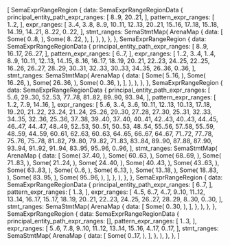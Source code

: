 [
    SemaExprRangeRegion {
        data: SemaExprRangeRegionData {
            principal_entity_path_expr_ranges: [
                8..9,
                20..21,
            ],
            pattern_expr_ranges: [
                1..2,
            ],
            expr_ranges: [
                3..4,
                3..8,
                8..9,
                10..11,
                12..13,
                20..21,
                15..16,
                17..18,
                15..18,
                14..19,
                14..21,
                8..22,
                0..22,
            ],
            stmt_ranges: SemaStmtMap(
                ArenaMap {
                    data: [
                        Some(
                            0..8,
                        ),
                        Some(
                            8..22,
                        ),
                    ],
                },
            ),
        },
    },
    SemaExprRangeRegion {
        data: SemaExprRangeRegionData {
            principal_entity_path_expr_ranges: [
                8..9,
                16..17,
                26..27,
            ],
            pattern_expr_ranges: [
                6..7,
            ],
            expr_ranges: [
                1..2,
                3..4,
                1..4,
                8..9,
                10..11,
                12..13,
                14..15,
                8..16,
                16..17,
                18..19,
                20..21,
                22..23,
                24..25,
                22..25,
                16..26,
                26..27,
                28..29,
                30..31,
                32..33,
                30..33,
                34..35,
                26..36,
                0..36,
            ],
            stmt_ranges: SemaStmtMap(
                ArenaMap {
                    data: [
                        Some(
                            5..16,
                        ),
                        Some(
                            16..26,
                        ),
                        Some(
                            26..36,
                        ),
                        Some(
                            0..36,
                        ),
                    ],
                },
            ),
        },
    },
    SemaExprRangeRegion {
        data: SemaExprRangeRegionData {
            principal_entity_path_expr_ranges: [
                5..6,
                29..30,
                52..53,
                77..78,
                81..82,
                89..90,
                93..94,
            ],
            pattern_expr_ranges: [
                1..2,
                7..9,
                14..16,
            ],
            expr_ranges: [
                5..6,
                3..4,
                3..6,
                10..11,
                12..13,
                10..13,
                17..18,
                19..20,
                21..22,
                23..24,
                21..24,
                25..26,
                29..30,
                27..28,
                27..30,
                25..31,
                32..33,
                34..35,
                32..36,
                25..36,
                37..38,
                39..40,
                37..40,
                40..41,
                42..43,
                40..43,
                44..45,
                46..47,
                44..47,
                48..49,
                52..53,
                50..51,
                50..53,
                48..54,
                55..56,
                57..58,
                55..59,
                48..59,
                44..59,
                60..61,
                62..63,
                60..63,
                64..65,
                66..67,
                64..67,
                71..72,
                77..78,
                75..76,
                75..78,
                81..82,
                79..80,
                79..82,
                71..83,
                83..84,
                89..90,
                87..88,
                87..90,
                93..94,
                91..92,
                91..94,
                83..95,
                95..96,
                0..96,
            ],
            stmt_ranges: SemaStmtMap(
                ArenaMap {
                    data: [
                        Some(
                            37..40,
                        ),
                        Some(
                            60..63,
                        ),
                        Some(
                            68..69,
                        ),
                        Some(
                            71..83,
                        ),
                        Some(
                            21..24,
                        ),
                        Some(
                            24..40,
                        ),
                        Some(
                            40..43,
                        ),
                        Some(
                            43..63,
                        ),
                        Some(
                            63..83,
                        ),
                        Some(
                            0..6,
                        ),
                        Some(
                            6..13,
                        ),
                        Some(
                            13..18,
                        ),
                        Some(
                            18..83,
                        ),
                        Some(
                            83..95,
                        ),
                        Some(
                            95..96,
                        ),
                    ],
                },
            ),
        },
    },
    SemaExprRangeRegion {
        data: SemaExprRangeRegionData {
            principal_entity_path_expr_ranges: [
                6..7,
            ],
            pattern_expr_ranges: [
                1..3,
            ],
            expr_ranges: [
                4..5,
                6..7,
                4..7,
                9..10,
                11..12,
                13..14,
                16..17,
                15..17,
                18..19,
                20..21,
                22..23,
                24..25,
                26..27,
                28..29,
                8..30,
                0..30,
            ],
            stmt_ranges: SemaStmtMap(
                ArenaMap {
                    data: [
                        Some(
                            0..30,
                        ),
                    ],
                },
            ),
        },
    },
    SemaExprRangeRegion {
        data: SemaExprRangeRegionData {
            principal_entity_path_expr_ranges: [],
            pattern_expr_ranges: [
                1..3,
            ],
            expr_ranges: [
                5..6,
                7..8,
                9..10,
                11..12,
                13..14,
                15..16,
                4..17,
                0..17,
            ],
            stmt_ranges: SemaStmtMap(
                ArenaMap {
                    data: [
                        Some(
                            0..17,
                        ),
                    ],
                },
            ),
        },
    },
]